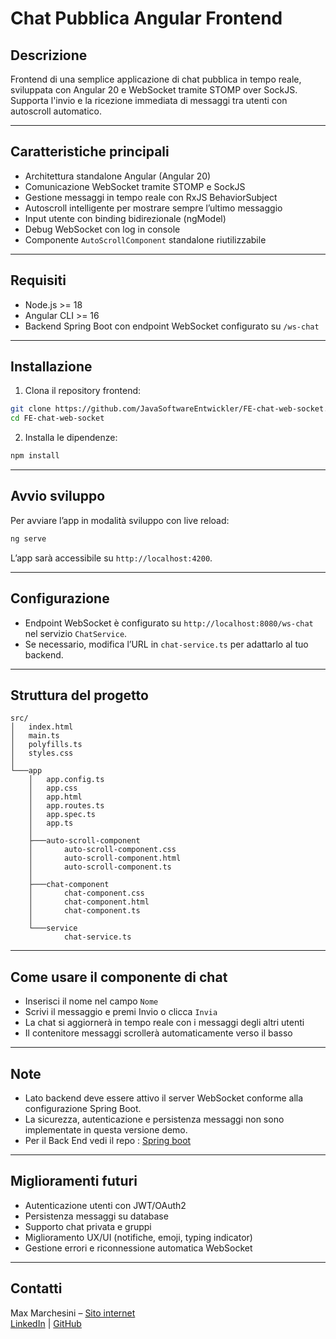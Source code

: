# Chat Pubblica Angular Frontend

## Descrizione

Frontend di una semplice applicazione di chat pubblica in tempo reale, sviluppata con Angular 20 e WebSocket tramite STOMP over SockJS.  
Supporta l'invio e la ricezione immediata di messaggi tra utenti con autoscroll automatico.

---

## Caratteristiche principali

- Architettura standalone Angular (Angular 20)  
- Comunicazione WebSocket tramite STOMP e SockJS  
- Gestione messaggi in tempo reale con RxJS BehaviorSubject  
- Autoscroll intelligente per mostrare sempre l’ultimo messaggio  
- Input utente con binding bidirezionale (ngModel)  
- Debug WebSocket con log in console  
- Componente `AutoScrollComponent` standalone riutilizzabile  

---

## Requisiti

- Node.js >= 18  
- Angular CLI >= 16  
- Backend Spring Boot con endpoint WebSocket configurato su `/ws-chat`  

---

## Installazione

1. Clona il repository frontend:

```bash
git clone https://github.com/JavaSoftwareEntwickler/FE-chat-web-socket.git
cd FE-chat-web-socket
````

2. Installa le dipendenze:

```bash
npm install
```

---

## Avvio sviluppo

Per avviare l’app in modalità sviluppo con live reload:

```bash
ng serve
```

L’app sarà accessibile su `http://localhost:4200`.

---

## Configurazione

* Endpoint WebSocket è configurato su `http://localhost:8080/ws-chat` nel servizio `ChatService`.
* Se necessario, modifica l’URL in `chat-service.ts` per adattarlo al tuo backend.

---

## Struttura del progetto

```
src/
│   index.html
│   main.ts
│   polyfills.ts
│   styles.css
│
└───app
    │   app.config.ts
    │   app.css
    │   app.html
    │   app.routes.ts
    │   app.spec.ts
    │   app.ts
    │
    ├───auto-scroll-component
    │       auto-scroll-component.css
    │       auto-scroll-component.html
    │       auto-scroll-component.ts
    │
    ├───chat-component
    │       chat-component.css
    │       chat-component.html
    │       chat-component.ts
    │
    └───service
            chat-service.ts
```

---

## Come usare il componente di chat

* Inserisci il nome nel campo `Nome`
* Scrivi il messaggio e premi Invio o clicca `Invia`
* La chat si aggiornerà in tempo reale con i messaggi degli altri utenti
* Il contenitore messaggi scrollerà automaticamente verso il basso

---

## Note

* Lato backend deve essere attivo il server WebSocket conforme alla configurazione Spring Boot.
* La sicurezza, autenticazione e persistenza messaggi non sono implementate in questa versione demo.
* Per il Back End vedi il repo : [Spring boot](https://github.com/JavaSoftwareEntwickler/chat-web-socket)  

---

## Miglioramenti futuri

* Autenticazione utenti con JWT/OAuth2
* Persistenza messaggi su database
* Supporto chat privata e gruppi
* Miglioramento UX/UI (notifiche, emoji, typing indicator)
* Gestione errori e riconnessione automatica WebSocket

---

## Contatti

Max Marchesini – [Sito internet](https://maxmarchesini.it)  
[LinkedIn](https://www.linkedin.com/in/mmjava/) | [GitHub](https://github.com/JavaSoftwareEntwickler)


